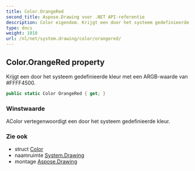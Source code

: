 ```yaml
---
title: Color.OrangeRed
second_title: Aspose.Drawing voor .NET API-referentie
description: Color eigendom. Krijgt een door het systeem gedefinieerde kleur met een ARGBwaarde van FFFF4500.
type: docs
weight: 1010
url: /nl/net/system.drawing/color/orangered/
---
```

## Color.OrangeRed property

Krijgt een door het systeem gedefinieerde kleur met een ARGB-waarde van #FFFF4500.

```csharp
public static Color OrangeRed { get; }
```

### Winstwaarde

AColor vertegenwoordigt een door het systeem gedefinieerde kleur.

### Zie ook

* struct [Color](../)
* naamruimte [System.Drawing](../../color/)
* montage [Aspose.Drawing](../../../)


